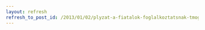```yaml
---
layout: refresh
refresh_to_post_id: /2013/01/02/plyzat-a-fiatalok-foglalkoztatsnak-tmogatsa-rdekben
---
```

